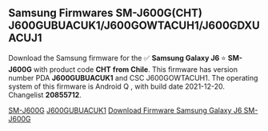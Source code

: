 <h2>Samsung Firmwares SM-J600G(CHT) J600GUBUACUK1/J600GOWTACUH1/J600GDXUACUJ1</h2>
Download the Samsung firmware for the ✅ <strong>Samsung Galaxy J6 </strong> ⭐ <strong>SM-J600G</strong> with product code <strong>CHT</strong> <strong> from Chile</strong>. This firmware has version number PDA <strong>J600GUBUACUK1</strong> and CSC J600GOWTACUH1. The operating system of this firmware is Android Q , with build date 2021-12-20. Changelist <strong>20855712</strong>.

[SM-J600G](https://samfirm.shop/samsung/model/SM-J600G)
[J600GUBUACUK1](https://samfirm.shop/samsung/pda/J600GUBUACUK1)
[Download Firmware Samsung Galaxy J6 SM-J600G](https://samfirm.shop/samsung/firmware/484101)
